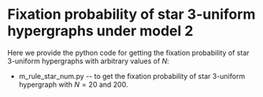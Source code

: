 # Fixation probability of star 3-uniform hypergraphs under model 2

Here we provide the python code for getting the fixation probability of star 3-uniform hypergraphs with arbitrary values of $N$:

- m_rule_star_num.py -- to get the fixation probability of star 3-uniform hypergraph with $N=20$ and $200$.
